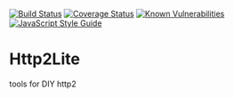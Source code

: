 [![Build Status](https://travis-ci.com/dtudury/Http2Lite.svg?branch=master)](https://travis-ci.com/dtudury/Http2Lite)
[![Coverage Status](https://coveralls.io/repos/github/dtudury/Http2Lite/badge.svg?branch=master)](https://coveralls.io/github/dtudury/Http2Lite?branch=master)
[![Known Vulnerabilities](https://snyk.io/test/github/dtudury/Http2Lite/badge.svg)](https://snyk.io/test/github/dtudury/Http2Lite)
[![JavaScript Style Guide](https://img.shields.io/badge/code_style-standard-brightgreen.svg)](https://standardjs.com)

# Http2Lite
tools for DIY http2
